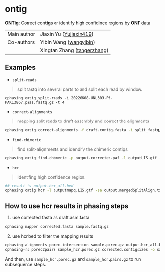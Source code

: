 # **ontig**
**ONTig**: Correct con**tig**s or identify high confidince regions by **ONT** data

|         |                                                                    |
| ------- | ------------------------------------------------------------------ |
| Main author | Jiaxin Yu ([Yujiaxin419](http://github.com/Yujiaxin419))       |
| Co-authors  | Yibin Wang ([wangyibin](http://github.com/wangyibin))          |
|             | Xingtan Zhang ([tangerzhang](https://github.com/tangerzhang/)) |

## Examples
- `split-reads`
> split fastq into several parts to and split each read by window.
```
cphasing ontig split-reads -i 20220608-UNL303-P6-PAK13867.pass.fastq.gz -t 4
```
- `correct-alignments`
> mapping split reads to draft assembly and correct the alignments 
```bash
cphasing ontig correct-alignments -f draft.contig.fasta -i split_fastq/20220608-UNL303-P6-PAK13867.pass.part_001_5.0k.fastq,split_fastq/20220608-UNL303-P6-PAK13867.pass.part_002_5.0k.fastq,split_fastq/20220608-UNL303-P6-PAK13867.pass.part_003_5.0k.fastq,split_fastq/20220608-UNL303-P6-PAK13867.pass.part_004_5.0k.fastq,split_fastq/20220608-UNL303-P6-PAK13867.pass.part_005_5.0k.fastq,split_fastq/20220608-UNL303-P6-PAK13867.pass.part_006_5.0k.fastq,split_fastq/20220608-UNL303-P6-PAK13867.pass.part_007_5.0k.fastq,split_fastq/20220608-UNL303-P6-PAK13867.pass.part_008_5.0k.fastq,split_fastq/20220608-UNL303-P6-PAK13867.pass.part_009_5.0k.fastq,split_fastq/20220608-UNL303-P6-PAK13867.pass.part_010_5.0k.fastq -t 20
```
- `find-chimeric`
> find split-alignments and idendify the chimeric contigs
```bash
cphasing ontig find-chimeric -p output.corrected.paf -l outputLIS.gtf -f draft.contig.fasta
```
- `hcr`
> Identifing high confidence region.
```bash
## result is output.hcr_all.bed
cphasing ontig hcr -l outputmapq.LIS.gtf -sa output.mergedSplitAlign.txt -d output.depth
```

## How to use hcr results in phasing steps
1. use corrected fasta as draft.asm.fasta
```bash
cphasing mapper corrected.fasta sample.fastq.gz
```
2. use hcr.bed to filter the mapping results 
```bash
cphasing alignments porec-intersection sample.porec.gz output.hcr_all.bed sample_hcr.porec.gz
cphasing-rs porec2pairs sample_hcr.porec.gz corrected.contigsizes -o sample_hcr.pairs.gz 
```
And then, use `sample_hcr.porec.gz` and `sample_hcr.pairs.gz` to run subsequence steps.

